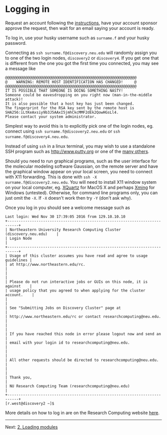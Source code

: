 # Logging in

Request an account following the [instructions](http://www.northeastern.edu/rc/), have your account sponsor approve the request, then wait for an email saying your account is ready.

To log in, use your husky username such as `surname.f` and your husky password.

Connecting as `ssh surname.f@discovery.neu.edu` will randomly assign you to one of the two login nodes,
`discovery2` or `discovery4`. If you get one that is different from the one you got the first time
you connected, you may see a message like
```
@@@@@@@@@@@@@@@@@@@@@@@@@@@@@@@@@@@@@@@@@@@@@@@@@@@@@@@@@@@
@    WARNING: REMOTE HOST IDENTIFICATION HAS CHANGED!     @
@@@@@@@@@@@@@@@@@@@@@@@@@@@@@@@@@@@@@@@@@@@@@@@@@@@@@@@@@@@
IT IS POSSIBLE THAT SOMEONE IS DOING SOMETHING NASTY!
Someone could be eavesdropping on you right now (man-in-the-middle attack)!
It is also possible that a host key has just been changed.
The fingerprint for the RSA key sent by the remote host is
SHA256:iLtKeAxsiy9b3J5AAxI5jmhCkcMMF2dEk2QowHGsLl4.
Please contact your system administrator.
```

Simplest way to avoid this is to explicitly pick one of the login nodes, eg. connect using
`ssh surname.f@discovery2.neu.edu`  or `ssh surname.f@discovery4.neu.edu`.

Instead of using `ssh` in a linux terminal, you may wish to use a standalone SSH program
such as http://www.putty.org or one of the [many others](https://en.wikipedia.org/wiki/Comparison_of_SSH_clients).

Should you need to run graphical programs, such as the user interface for the molecular modeling software Gaussian,
on the remote server and have the graphical window appear on your local screen, you need to connect
with X11 forwarding. This is done with `ssh -X surname.f@discovery2.neu.edu`. You will need
to install X11 window system on your local computer, eg. [XQuartz](https://www.xquartz.org) for MacOS X and perhaps [Xming](http://www.straightrunning.com/XmingNotes/) for Windows (untested).
Otherwise, for command line programs only, you can just omit the `-X`. If `-X` doesn't work then try `-Y` (don't ask why).

Once you log in you should see a welcome message such as

```
Last login: Wed Nov 30 17:39:05 2016 from 129.10.10.10
+---------------------------------------------------------------------------+
| Northeastern University Research Computing Cluster (discovery.neu.edu)    |
| Login Node                                                                |
+---------------------------------------------------------------------------+
| Usage of this cluster assumes you have read and agree to usage guidelines |
| at http://www.northeastern.edu/rc.                                        |
|                                                                           |
| Please do not run interactive jobs or GUIs on this node, it is against    |
| usage policy that you agreed to when applying for the cluster account.    |
|                                                                           |
| See "Submitting Jobs on Discovery Cluster" page at                        |
| http://www.northeastern.edu/rc or contact researchcomputing@neu.edu.      |
|                                                                           |
| If you have reached this node in error please logout now and send an      |
| email with your login id to researchcomputing@neu.edu.                    |
|                                                                           |
| All other requests should be directed to researchcomputing@neu.edu.       |
|                                                                           |
| Thank you,                                                                |
| NU Research Computing Team (researchcomputing@neu.edu)                    |
+---------------------------------------------------------------------------+
[r.west@discovery2 ~]$
```

More details on how to log in are on the Research Computing website [here](http://nuweb12.neu.edu/rc/?page_id=75).

---
Next: [2. Loading modules](02-modules.md)
